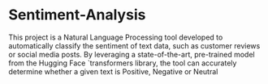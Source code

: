 # Sentiment-Analysis
This project is a Natural Language Processing tool developed to automatically classify the sentiment of text data, such as customer reviews or social media posts. By leveraging a state-of-the-art, pre-trained model from the Hugging Face `transformers library, the tool can accurately determine whether a given text is Positive, Negative or Neutral

